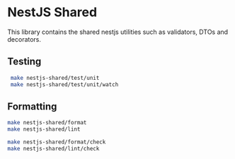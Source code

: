 # NestJS Shared

This library contains the shared nestjs utilities such as validators, DTOs and decorators.

## Testing

```bash
 make nestjs-shared/test/unit
 make nestjs-shared/test/unit/watch
```

## Formatting

```bash
make nestjs-shared/format
make nestjs-shared/lint

make nestjs-shared/format/check
make nestjs-shared/lint/check
```
